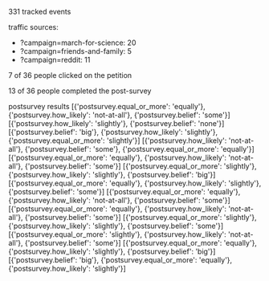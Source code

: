 331 tracked events

traffic sources:
 - ?campaign=march-for-science: 20
 - ?campaign=friends-and-family: 5
 - ?campaign=reddit: 11

7 of 36 people clicked on the petition

13 of 36 people completed the post-survey

postsurvey results
[{'postsurvey.equal_or_more': 'equally'}, {'postsurvey.how_likely': 'not-at-all'}, {'postsurvey.belief': 'some'}]
[{'postsurvey.how_likely': 'slightly'}, {'postsurvey.belief': 'none'}]
[{'postsurvey.belief': 'big'}, {'postsurvey.how_likely': 'slightly'}, {'postsurvey.equal_or_more': 'slightly'}]
[{'postsurvey.how_likely': 'not-at-all'}, {'postsurvey.belief': 'some'}, {'postsurvey.equal_or_more': 'equally'}]
[{'postsurvey.equal_or_more': 'equally'}, {'postsurvey.how_likely': 'not-at-all'}, {'postsurvey.belief': 'some'}]
[{'postsurvey.equal_or_more': 'slightly'}, {'postsurvey.how_likely': 'slightly'}, {'postsurvey.belief': 'big'}]
[{'postsurvey.equal_or_more': 'equally'}, {'postsurvey.how_likely': 'slightly'}, {'postsurvey.belief': 'some'}]
[{'postsurvey.equal_or_more': 'equally'}, {'postsurvey.how_likely': 'not-at-all'}, {'postsurvey.belief': 'some'}]
[{'postsurvey.equal_or_more': 'equally'}, {'postsurvey.how_likely': 'not-at-all'}, {'postsurvey.belief': 'some'}]
[{'postsurvey.equal_or_more': 'slightly'}, {'postsurvey.how_likely': 'slightly'}, {'postsurvey.belief': 'some'}]
[{'postsurvey.equal_or_more': 'slightly'}, {'postsurvey.how_likely': 'not-at-all'}, {'postsurvey.belief': 'some'}]
[{'postsurvey.equal_or_more': 'equally'}, {'postsurvey.how_likely': 'slightly'}, {'postsurvey.belief': 'big'}]
[{'postsurvey.belief': 'big'}, {'postsurvey.equal_or_more': 'equally'}, {'postsurvey.how_likely': 'slightly'}]


